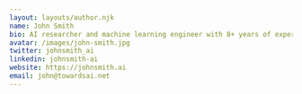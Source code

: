 ```yaml
---
layout: layouts/author.njk
name: John Smith
bio: AI researcher and machine learning engineer with 8+ years of experience in developing cutting-edge AI solutions. Passionate about making AI accessible and ethical.
avatar: /images/john-smith.jpg
twitter: johnsmith_ai
linkedin: johnsmith-ai
website: https://johnsmith.ai
email: john@towardsai.net
---
```

